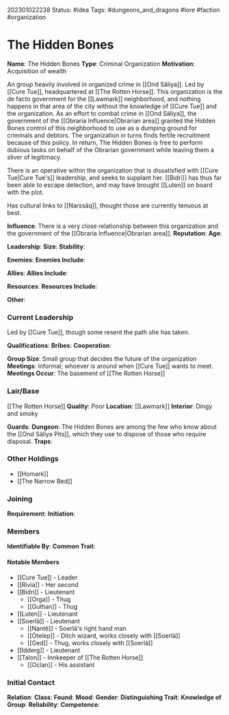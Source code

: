 202301022238
Status: #idea
Tags: #dungeons_and_dragons #lore #faction #organization 

# The Hidden Bones

**Name**: The Hidden Bones
**Type**: Criminal Organization
**Motivation**: Acquisition of wealth

An group heavily involved in organized crime in [[Ond Sâliya]]. Led by [[Cure Tue]], headquartered at [[The Rotten Horse]]. This organization is the de facto government for the [[Lawmark]] neighborhood, and nothing happens in that area of the city without the knowledge of [[Cure Tue]] and the organization. As an effort to combat crime in [[Ond Sâliya]], the government of the [[Obraria Influence|Obrarian area]] granted the Hidden Bones control of this neighborhood to use as a dumping ground for criminals and debtors. The organization in turns finds fertile recruitment because of this policy. In return, The Hidden Bones is free to perform dubious tasks on behalf of the Obrarian government while leaving them a sliver of legitimacy. 

There is an operative within the organization that is dissatisfied with [[Cure Tue|Cure Tue's]] leadership, and seeks to supplant her. [[Bidri]] has thus far been able to escape detection, and may have brought [[Luten]] on board with the plot.

Has cultural links to [[Narssâq]], thought those are currently tenuous at best.

**Influence**: There is a very close relationship between this organization and the government of the [[Obraria Influence|Obrarian area]]. 
**Reputation**: 
**Age**: 

**Leadership**: 
**Size**: 
**Stability**: 

**Enemies**: 
**Enemies Include**: 

**Allies**: 
**Allies Include**: 

**Resources**: 
**Resources Include**: 

**Other**: 

### Current Leadership
Led by [[Cure Tue]], though some resent the path she has taken.

**Qualifications**: 
**Bribes**: 
**Cooperation**: 
  
**Group Size**: Small group that decides the future of the organization
**Meetings**: Informal; whoever is around when [[Cure Tue]] wants to meet.
**Meetings Occur**: The basement of [[The Rotten Horse]]

### Lair/Base
[[The Rotten Horse]]
**Quality**: Poor
**Location**: [[Lawmark]]
**Interior**: Dingy and smoky
  
**Guards**: 
**Dungeon**: The Hidden Bones are among the few who know about the [[Ond Sâliya Pits]], which they use to dispose of those who require disposal.
**Traps**: 

### Other Holdings
- [[Homark]]
- [[The Narrow Bed]]

### Joining
**Requirement**: 
**Initiation**: 
  
### Members
**Identifiable By**: 
**Common Trait**: 

#### Notable Members
- [[Cure Tue]] - Leader
- [[Rivia]] - Her second
- [[Bidri]] - Lieutenant
	- [[Orga]] - Thug
	- [[Guthan]] - Thug
- [[Luten]] - Lieutenant
- [[Soerlä]] - Lieutenant
	- [[Nantë]] - Soerlä's right hand man
	- [[Òtelep]] - Ditch wizard, works closely with [[Soerlä]]
	- [[Ged]] - Thug, works closely with [[Soerlä]]
- [[Idderg]] - Lieutenant
- [[Talon]] - Innkeeper of [[The Rotten Horse]]
	- [[Oclan]] - His assistant

### Initial Contact
**Relation**: 
**Class**: 
**Found**: 
**Mood**: 
**Gender**: 
**Distinguishing Trait**: 
**Knowledge of Group**: 
**Reliability**: 
**Competence**: 

